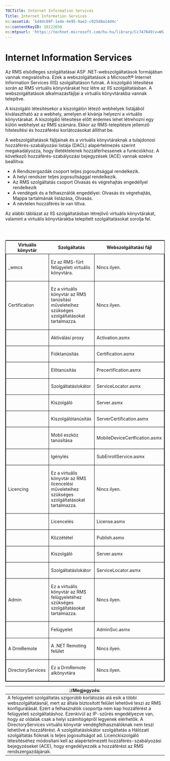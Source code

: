 ```yaml
---
TOCTitle: Internet Information Services
Title: Internet Information Services
ms:assetid: 'bd4dc69f-1e4e-4e95-9ae2-c925d8a14d4c'
ms:contentKeyID: 18122650
ms:mtpsurl: 'https://technet.microsoft.com/hu-hu/library/Cc747649(v=WS.10)'
---
```


Internet Information Services
=============================

Az RMS elsődleges szolgáltatásai ASP .NET-webszolgáltatások formájában vannak megvalósítva. Ezek a webszolgáltatások a Microsoft® Internet Information Services (IIS) szolgáltatáson futnak. A kiszolgáló létesítése során az RMS virtuális könyvtárakat hoz létre az IIS szolgáltatásban. A webszolgáltatások alkalmazásfájljai a virtuális könyvtárakba vannak telepítve.

A kiszolgáló létesítésekor a kiszolgálón létező webhelyek listájából kiválasztható az a webhely, amelyen el kívánja helyezni a virtuális könyvtárakat. A kiszolgáló létesítése előtt érdemes lehet létrehozni egy külön webhelyet az RMS számára. Ekkor az RMS-telepítésre jellemző hitelesítési és hozzáférési korlátozásokat állíthat be.

A webszolgáltatások fájljainak és a virtuális könyvtáraknak a tulajdonosi hozzáférés-szabályozási listája (DACL) alapértelmezés szerint megakadályozza, hogy illetéktelenek hozzáférhessenek a funkcióikhoz. A következő hozzáférés-szabályozási bejegyzések (ACE) vannak ezekre beállítva:

-   A Rendszergazdák csoport teljes jogosultsággal rendelkezik.
-   A helyi rendszer teljes jogosultsággal rendelkezik.
-   Az RMS szolgáltatás csoport Olvasás és végrehajtás engedéllyel rendelkezik
-   A vendégek és a felhasználók engedélyei: Olvasás és végrehajtás, Mappa tartalmának listázása, Olvasás.
-   A névtelen hozzáférés le van tiltva.

Az alábbi táblázat az IIS szolgáltatásban létrejövő virtuális könyvtárakat, valamint a virtuális könyvtárakba telepített szolgáltatásokat sorolja fel.

###  

<p> </p>
<table style="border:1px solid black;">
<colgroup>
<col width="33%" />
<col width="33%" />
<col width="33%" />
</colgroup>
<thead>
<tr class="header">
<th>Virtuális könyvtár</th>
<th>Szolgáltatás</th>
<th>Webszolgáltatási fájl</th>
</tr>
</thead>
<tbody>
<tr class="odd">
<td style="border:1px solid black;"><p>_wmcs</p></td>
<td style="border:1px solid black;"><p>Ez az RMS-fürt felügyeleti virtuális könyvtára.</p></td>
<td style="border:1px solid black;"><p>Nincs ilyen.</p></td>
</tr>  
<tr class="even">
<td style="border:1px solid black;"><p>Certification</p></td>
<td style="border:1px solid black;"><p>Ez a virtuális könyvtár az RMS tanúsítási műveleteihez szükséges szolgáltatásokat tartalmazza.</p></td>
<td style="border:1px solid black;"><p>Nincs ilyen.</p></td>
</tr>  
<tr class="odd">
<td style="border:1px solid black;"><p> </p></td>
<td style="border:1px solid black;"><p>Aktiválási proxy</p></td>
<td style="border:1px solid black;"><p>Activation.asmx</p></td>
</tr>  
<tr class="even">
<td style="border:1px solid black;"><p> </p></td>
<td style="border:1px solid black;"><p>Fióktanúsítás</p></td>
<td style="border:1px solid black;"><p>Certification.asmx</p></td>
</tr>  
<tr class="odd">
<td style="border:1px solid black;"><p> </p></td>
<td style="border:1px solid black;"><p>Előtanúsítás</p></td>
<td style="border:1px solid black;"><p>Precertification.asmx</p></td>
</tr>  
<tr class="even">
<td style="border:1px solid black;"><p> </p></td>
<td style="border:1px solid black;"><p>Szolgáltatáslokátor</p></td>
<td style="border:1px solid black;"><p>ServiceLocator.asmx</p></td>
</tr>  
<tr class="odd">
<td style="border:1px solid black;"><p> </p></td>
<td style="border:1px solid black;"><p>Kiszolgáló</p></td>
<td style="border:1px solid black;"><p>Server.asmx</p></td>
</tr>  
<tr class="even">
<td style="border:1px solid black;"><p> </p></td>
<td style="border:1px solid black;"><p>Kiszolgálótanúsítás</p></td>
<td style="border:1px solid black;"><p>ServerCertification.asmx</p></td>
</tr>  
<tr class="odd">
<td style="border:1px solid black;"><p> </p></td>
<td style="border:1px solid black;"><p>Mobil eszköz tanúsítása</p></td>
<td style="border:1px solid black;"><p>MobileDeviceCertfication.asmx</p></td>
</tr>  
<tr class="even">
<td style="border:1px solid black;"><p> </p></td>
<td style="border:1px solid black;"><p>Igénylés</p></td>
<td style="border:1px solid black;"><p>SubEnrollService.asmx</p></td>
</tr>  
<tr class="odd">
<td style="border:1px solid black;"><p>Licencing</p></td>
<td style="border:1px solid black;"><p>Ez a virtuális könyvtár az RMS licencelési műveleteihez szükséges szolgáltatásokat tartalmazza.</p></td>
<td style="border:1px solid black;"><p>Nincs ilyen.</p></td>
</tr>  
<tr class="even">
<td style="border:1px solid black;"><p> </p></td>
<td style="border:1px solid black;"><p>Licencelés</p></td>
<td style="border:1px solid black;"><p>License.asmx</p></td>
</tr>  
<tr class="odd">
<td style="border:1px solid black;"><p> </p></td>
<td style="border:1px solid black;"><p>Közzététel</p></td>
<td style="border:1px solid black;"><p>Publish.asmx</p></td>
</tr>  
<tr class="even">
<td style="border:1px solid black;"><p> </p></td>
<td style="border:1px solid black;"><p>Kiszolgáló</p></td>
<td style="border:1px solid black;"><p>Server.asmx</p></td>
</tr>  
<tr class="odd">
<td style="border:1px solid black;"><p> </p></td>
<td style="border:1px solid black;"><p>Szolgáltatáslokátor</p></td>
<td style="border:1px solid black;"><p>ServiceLocator.asmx</p></td>
</tr>  
<tr class="even">
<td style="border:1px solid black;"><p>Admin</p></td>
<td style="border:1px solid black;"><p>Ez a virtuális könyvtár az RMS felügyeletéhez szükséges szolgáltatásokat tartalmazza.</p></td>
<td style="border:1px solid black;"><p>Nincs ilyen.</p></td>
</tr>  
<tr class="odd">
<td style="border:1px solid black;"><p> </p></td>
<td style="border:1px solid black;"><p>Felügyelet</p></td>
<td style="border:1px solid black;"><p>AdminSvc.asmx</p></td>
</tr>  
<tr class="even">
<td style="border:1px solid black;"><p>A DrmRemote</p></td>
<td style="border:1px solid black;"><p>A .NET Remoting felület</p></td>
<td style="border:1px solid black;"><p>Nincs ilyen.</p></td>
</tr>  
<tr class="odd">
<td style="border:1px solid black;"><p>DirectoryServices</p></td>
<td style="border:1px solid black;"><p>Ez a DrmRemote alkönyvtára</p></td>
<td style="border:1px solid black;"><p>Nincs ilyen.</p></td>
</tr>  
</tbody>  
</table>
  
| ![](images/Cc747649.note(WS.10).gif)Megjegyzés:                                                                                                                                                                                                                                                                                                                                                                                                                                                                                                                                                                                                                                                     |  
|----------------------------------------------------------------------------------------------------------------------------------------------------------------------------------------------------------------------------------------------------------------------------------------------------------------------------------------------------------------------------------------------------------------------------------------------------------------------------------------------------------------------------------------------------------------------------------------------------------------------------------------------------------------------------------------------------------------------------------|  
| A felügyeleti szolgáltatás szigorúbb korlátozás alá esik a többi webszolgáltatásnál, mert az általa biztosított felület lehetővé teszi az RMS konfigurálását. Ezért a felhasználók csoportja nem kap hozzáférést a felügyeleti szolgáltatáshoz. Ezenkívül az IP-szűrés engedélyezve van, hogy az oldalak csak a helyi számítógépről legyenek elérhetők. A DirectoryServices virtuális könyvtár vendégfelhasználóknak nem teszi lehetővé a hozzáférést. A szolgáltatáslokátor szolgáltatás a Hálózati szolgáltatás fióknak is teljes jogosultságot ad. Licenckiszolgáló létesítéséhez módosítani kell az alapértelmezett hozzáférés-szabályozási bejegyzéseket (ACE), hogy engedélyezzék a hozzáférést az RMS rendszergazdájának. |
